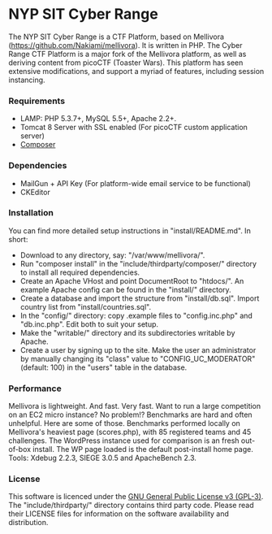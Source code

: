 NYP SIT Cyber Range
=========
The NYP SIT Cyber Range is a CTF Platform, based on Mellivora (https://github.com/Nakiami/mellivora). It is written in PHP.
The Cyber Range CTF Platform is a major fork of the Mellivora platform, as well as deriving content from picoCTF (Toaster Wars). This platform has seen extensive modifications, and support a myriad of features, including session instancing.

### Requirements

- LAMP: PHP 5.3.7+, MySQL 5.5+, Apache 2.2+.
- Tomcat 8 Server with SSL enabled (For picoCTF custom application server)
- [Composer](https://getcomposer.org/)

### Dependencies
- MailGun + API Key (For platform-wide email service to be functional)
- CKEditor

### Installation

You can find more detailed setup instructions in "install/README.md". In short:

- Download to any directory, say: "/var/www/mellivora/".
- Run "composer install" in the "include/thirdparty/composer/" directory to install all required dependencies.
- Create an Apache VHost and point DocumentRoot to "htdocs/". An example Apache config can be found in the "install/" directory.
- Create a database and import the structure from "install/db.sql". Import country list from "install/countries.sql".
- In the "config/" directory: copy .example files to "config.inc.php" and "db.inc.php". Edit both to suit your setup.
- Make the "writable/" directory and its subdirectories writable by Apache.
- Create a user by signing up to the site. Make the user an administrator by manually changing its "class" value to "CONFIG_UC_MODERATOR" (default: 100) in the "users" table in the database.

### Performance
Mellivora is lightweight. And fast. Very fast. Want to run a large competition on an EC2 micro instance? No problem!? Benchmarks are hard and often unhelpful. Here are some of those. Benchmarks performed locally on Mellivora's heaviest page (scores.php), with 85 registered teams and 45 challenges. The WordPress instance used for comparison is an fresh out-of-box install. The WP page loaded is the default post-install home page. Tools: Xdebug 2.2.3, SIEGE 3.0.5 and ApacheBench 2.3.

### License

This software is licenced under the [GNU General Public License v3 (GPL-3)](http://www.tldrlegal.com/license/gnu-general-public-license-v3-%28gpl-3%29). The "include/thirdparty/" directory contains third party code. Please read their LICENSE files for information on the software availability and distribution.
